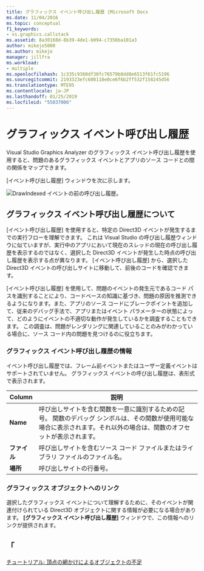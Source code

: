 ```yaml
---
title: グラフィックス イベント呼び出し履歴 |Microsoft Docs
ms.date: 11/04/2016
ms.topic: conceptual
f1_keywords:
- vs.graphics.callstack
ms.assetid: 8a30168d-8b39-4de1-b094-c7356ba101a3
author: mikejo5000
ms.author: mikejo
manager: jillfra
ms.workload:
- multiple
ms.openlocfilehash: 1c335c9360df30fc76579b8dd8e6513f61fc5196
ms.sourcegitcommit: 2193323efc608118e0ce6f6b2ff532f158245d56
ms.translationtype: MTE95
ms.contentlocale: ja-JP
ms.lasthandoff: 01/25/2019
ms.locfileid: "55037006"
---
```

# <a name="graphics-event-call-stack"></a>グラフィックス イベント呼び出し履歴
Visual Studio Graphics Analyzer のグラフィックス イベント呼び出し履歴を使用すると、問題のあるグラフィックス イベントとアプリのソース コードとの間の関係をマップできます。  
  
 [イベント呼び出し履歴] ウィンドウを次に示します。  
  
 ![DrawIndexed イベントの前の呼び出し履歴。](media/gfx_diag_demo_graphics_event_call_stack_orientation.png "gfx_diag_demo_graphics_event_call_stack_orientation")  
  
## <a name="understanding-the-graphics-event-call-stack"></a>グラフィックス イベント呼び出し履歴について  
 [イベント呼び出し履歴] を使用すると、特定の Direct3D イベントが発生するまでの実行フローを理解できます。 これは Visual Studio の呼び出し履歴ウィンドウに似ていますが、実行中のアプリにおいて現在のスレッドの現在の呼び出し履歴を表示するのではなく、選択した Direct3D イベントが発生した時点の呼び出し履歴を表示する点が異なります。 [イベント呼び出し履歴] から、選択した Direct3D イベントの呼び出しサイトに移動して、前後のコードを確認できます。  
  
 [イベント呼び出し履歴] を使用して、問題のイベントの発生元であるコード パスを識別することにより、コードベースの知識に基づき、問題の原因を推測できるようになります。また、アプリのソース コードにブレークポイントを追加して、従来のデバッグ手法で、アプリまたはイベント パラメーターの状態によって、どのようにイベントの不適切な動作が発生しているかを調査することもできます。 この調査は、問題がレンダリングに関連していることのみがわかっている場合に、ソース コード内の問題を見つけるのに役立ちます。  
  
### <a name="graphics-event-call-stack-information"></a>グラフィックス イベント呼び出し履歴の情報  
 イベント呼び出し履歴では、フレーム前イベントまたはユーザー定義イベントはサポートされていません。 グラフィックス イベントの呼び出し履歴は、表形式で表示されます。  
  
|Column|説明|  
|------------|-----------------|  
|**Name**|呼び出しサイトを含む関数を一意に識別するための記号。 関数のデバッグ シンボルは、その関数が使用可能な場合に表示されます。それ以外の場合は、関数のオフセットが表示されます。|  
|**ファイル**|呼び出しサイトを含むソース コード ファイルまたはライブラリ ファイルのファイル名。|  
|**場所**|呼び出しサイトの行番号。|  
  
### <a name="links-to-graphics-objects"></a>グラフィックス オブジェクトへのリンク  
 選択したグラフィックス イベントについて理解するために、そのイベントが関連付けられている Direct3D オブジェクトに関する情報が必要になる場合があります。 **[グラフィックス イベント呼び出し履歴]** ウィンドウで、この情報へのリンクが提供されます。  
  
## <a name="see-also"></a>「  
 [チュートリアル: 頂点の網かけによるオブジェクトの不足](walkthrough-missing-objects-due-to-vertex-shading.md)